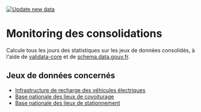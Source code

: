 [![Update new data](https://github.com/etalab/monitor-consolidation/workflows/Update%20new%20data/badge.svg)](https://github.com/etalab/monitor-consolidation/actions?query=workflow%3A%22Update+new+data%22)

# Monitoring des consolidations
Calcule tous les jours des statistiques sur les jeux de données consolidés, à l'aide de [validata-core](https://pypi.org/project/validata-core/) et de [schema.data.gouv.fr](https://schema.data.gouv.fr).

## Jeux de données concernés

- [Infrastructure de recharge des véhicules électriques](https://www.data.gouv.fr/fr/datasets/fichier-consolide-des-bornes-de-recharge-pour-vehicules-electriques/)
- [Base nationale des lieux de covoiturage](https://www.data.gouv.fr/fr/datasets/base-nationale-consolidee-des-lieux-de-covoiturage/)
- [Base nationale des lieux de stationnement](https://www.data.gouv.fr/fr/datasets/base-nationale-des-lieux-de-stationnement/)
